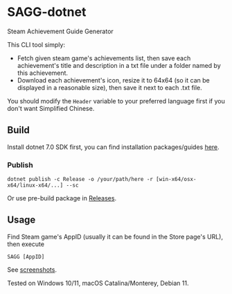 # SAGG-dotnet
Steam Achievement Guide Generator

This CLI tool simply:

- Fetch given steam game's achievements list, then save each achievement's title and description in a txt file under a folder named by this achievement.
- Download each achievement's icon, resize it to 64x64 (so it can be displayed in a reasonable size), then save it next to each .txt file.

You should modify the `Header` variable to your preferred language first if you don't want Simplified Chinese.

## Build

Install dotnet 7.0 SDK first, you can find installation packages/guides [here](https://dotnet.microsoft.com/download).

### Publish

```
dotnet publish -c Release -o /your/path/here -r [win-x64/osx-x64/linux-x64/...] --sc
```

Or use pre-build package in [Releases](https://github.com/azhuge233/SAGG-dotnet/releases).

## Usage

Find Steam game's AppID (usually it can be found in the Store page's URL), then execute

```
SAGG [AppID]
```

See [screenshots](https://github.com/azhuge233/SAGG-dotnet/tree/master/Screenshots).

Tested on Windows 10/11, macOS Catalina/Monterey, Debian 11.
